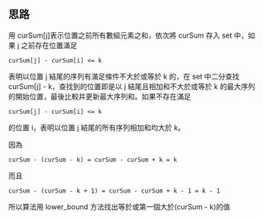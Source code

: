 ## 思路

用 curSum[j]表示位置之前所有數組元素之和，依次將 curSum 存入 set 中，如果 j 之前存在位置滿足

```
curSum[j] - curSum[i] <= k
```

表明以位置 j 結尾的序列有滿足條件不大於或等於 k 的，在 set 中二分查找 curSum[j] - k，查找到的位置即是以 j 結尾且相加和不大於或等於 k 的最大序列的開始位置，最後比較并更新最大序列和。如果不存在滿足 

```
curSum[j] - curSum[i] <= k 
```

的位置 i，表明以位置 j 結尾的所有序列相加和均大於 k。

因為

```
curSum - (curSum - k) = curSum - curSum + k = k
```

而且

```
curSum - (curSum - k + 1) = curSum - curSum + k - 1 = k - 1
```

所以算法用 lower_bound 方法找出等於或第一個大於(curSum - k)的值

